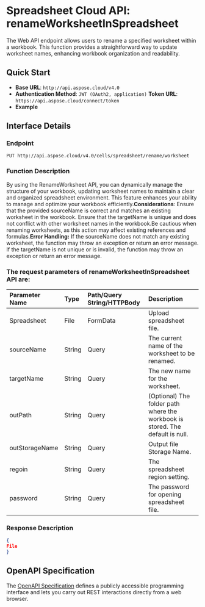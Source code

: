 # **Spreadsheet Cloud API: renameWorksheetInSpreadsheet**

The Web API endpoint allows users to rename a specified worksheet within a workbook. This function provides a straightforward way to update worksheet names, enhancing workbook organization and readability. 


## **Quick Start**

- **Base URL**: `http://api.aspose.cloud/v4.0`
- **Authentication Method**: `JWT (OAuth2, application)`  **Token URL**: `https://api.aspose.cloud/connect/token`
- **Example** 

## **Interface Details**

### **Endpoint** 

```
PUT http://api.aspose.cloud/v4.0/cells/spreadsheet/rename/worksheet
```
### **Function Description**
By using the RenameWorksheet API, you can dynamically manage the structure of your workbook, updating worksheet names to maintain a clear and organized spreadsheet environment. This feature enhances your ability to manage and optimize your workbook efficiently.**Considerations**: Ensure that the provided sourceName is correct and matches an existing worksheet in the workbook. Ensure that the targetName is unique and does not conflict with other worksheet names in the workbook.Be cautious when renaming worksheets, as this action may affect existing references and formulas.**Error Handling:** If the sourceName does not match any existing worksheet, the function may throw an exception or return an error message. If the targetName is not unique or is invalid, the function may throw an exception or return an error message.

### The request parameters of **renameWorksheetInSpreadsheet** API are: 

| Parameter Name | Type | Path/Query String/HTTPBody | Description | 
| :- | :- | :- |:- | 
|Spreadsheet|File|FormData|Upload spreadsheet file.|
|sourceName|String|Query|The current name of the worksheet to be renamed.|
|targetName|String|Query|The new name for the worksheet.|
|outPath|String|Query|(Optional) The folder path where the workbook is stored. The default is null.|
|outStorageName|String|Query|Output file Storage Name.|
|regoin|String|Query|The spreadsheet region setting.|
|password|String|Query|The password for opening spreadsheet file.|

### **Response Description**
```json
{
File
}
```


## OpenAPI Specification

The [OpenAPI Specification](https://reference.aspose.cloud/cells/#/ManagementController/RenameWorksheetInSpreadsheet) defines a publicly accessible programming interface and lets you carry out REST interactions directly from a web browser.


